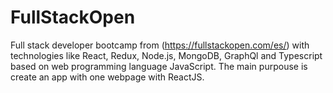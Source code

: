 # FullStackOpen
Full stack developer bootcamp from (https://fullstackopen.com/es/) with technologies like React, Redux, Node.js, MongoDB, GraphQl and Typescript based on web programming language JavaScript. The main purpouse is create an app with one webpage with ReactJS.                                                           
